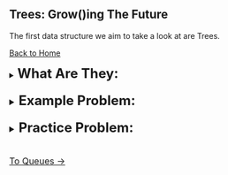 ## Trees: Grow()ing The Future

The first data structure we aim to take a look at are Trees.

[Back to Home](0-welcome.md)

<details>
<summary><font size=5><b>What Are They:</b></summary>

<font size=3><b>How Do They Work:</b>

A Tree is often used for analyzing a collection of data in a type of order that can show relativity. For example a family tree shows the relation of parent to child. The tree utilizes a range of basic functions that allow for efficiency in application. These functions include a getroot, insert/add, find, delete, and a print.

One might ask why is their a print function within the tree-based function when one already exists for Python. The answer is, "the same reason the find function is dynamic". When we possess a tree of data their will be a root with it's many existing nodes and leafs that make up the tree. Whenever we want to find something on the tree we need to determine the best type of search in order to more efficiently find the desired node. This could be a depth-first, breadth-first, or a simple traversel of the tree. The differences being do I search through each branch starting left or right side, or do I check each layer before moving to the next.

The best example of these is relative of an example below mentioning a family tree and a championship bracket. If I follow the champion as my root and want to find the path they took in each match to win the tournament, then I could do a breadth-first as I only need to find which of the two nodes is the champion and then move down that corresponding branch. In a family tree we usually will use a depth-first as we are moving or seeking out the leaf node's lineage through the family tree. There are more options for these searches but these will suffice for now in understanding.

The print function will follow a similar theme as do I want each branch to print out first, or just go from left-to-right (or vice-versa) printing every node along the way. We need to define or use the defined tree-based print to reference the node data and print off for us in the order we seek to see the data. If I want to print off my branch in geneology going from me to each of my grandparents, then I might need to define a reverse bread-first, or a breadth-last if you will, that would print me, then my mother/father, then my mother's mother/father, and father's mother/father. This can become tedious so often the tree is used in conjunction* with another data structure for storing these values as they are found and then just printing off that structure.

*\* -There is an axample of this beneficial conjunction in the conclusion*


<font size=3><b>Why Use Them:</b>

Trees serve as a way of sorting information in order to anlayze factors relating to the data set. A few of these examples include a family tree in geneology or a championship bracket. Though a bracket is an inverted tree it could be analyzed from the winner down until each leaf is found representing every participant within the challenge. The family tree will show relation of node to leaf or parent to child through each generation until the eventual top is reached. This in most belief's goes to Adam and Eve as the first humans. More immediate however parents and grandparents direct lines show one branch of the tree leading to a leaf whether that be you or your posterity so forth.

Because of this straightforward lineage that occurs in a tree is it much easier to insert and delete from a tree. Though I hope you don't delete someone from your family tree whenever a new child is born they are immediately attached as a leaf to the respective parents node. Similarly, searching is considerably faster as if we want to see who the champion faced in the second or even first match we can simply trace down the branch following the champion until that layer or level in the tree we seek.

Finding a great-great-great-grandparent can be just as easy and fast, assuming the tree is completed in some of its glory. We start at the leaf/child we want to know the great-great-great-grandparent of and then walk up each edge or link from parents to the parents of the parents and so forth until the desired node is located.


<font size=3><b>Limitations:</b>

Alright, I admit. A family tree and champion's bracket aren't always considered true trees in the definition of the data structure, they exhibit many of the core qualities and strengths of them. In inverse analization, however, a tree data structure can be limited by computing power or simply the way it is built in the program. Their may only be room for 2 children nodes on each parent node. The tree can be unbalanced if the wrong root is picked and the tree is left unbalanced. This causes extra unnecessary computing power to be consumed. Without babysitting of the tree it can fail just as swiftly as it can assist for good in a program.

Depending on the versality of the program and what is needed from a data structure it might be more beneficial to pick something like a map, linked list, or dictionary structure. However if the goal is to continue to build layer by layer forever such as the family tree for geneological research it may be more beneficial to use a tree and encorporate the necessary overhead in order to maintain the tree and the various nodes encorporated.
</details>
<br>
</details>

<details>
<summary><font size=5><b>Example Problem:</b></summary>

<font size=3><b>Problem:</b>

<details>
<summary><font size=3><b>Solution:</b></summary>
</details>
</details>
<br>

<details>
<summary><font size=5><b>Practice Problem:</b></summary>

<font size=3><b>Problem:</b>

<details>
<summary><font size=3><b>Solution:</b></summary>
</details>
</details>
</br>

[To Queues ->](2-topic.md)